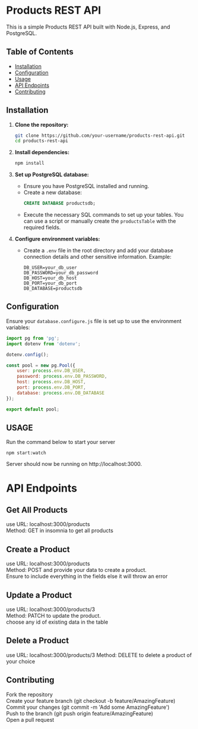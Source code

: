   
# Products REST API

This is a simple Products REST API built with Node.js, Express, and PostgreSQL.

## Table of Contents
- [Installation](#installation)
- [Configuration](#configuration)
- [Usage](#usage)
- [API Endpoints](#api-endpoints)
- [Contributing](#contributing)


## Installation

1. **Clone the repository:**
    ```sh
    git clone https://github.com/your-username/products-rest-api.git
    cd products-rest-api
    ```

2. **Install dependencies:**
    ```sh
    npm install
    ```

3. **Set up PostgreSQL database:**
   - Ensure you have PostgreSQL installed and running.
   - Create a new database:
     ```sql
     CREATE DATABASE productsdb;
     ```
   - Execute the necessary SQL commands to set up your tables. You can use a script or manually create the `productsTable` with the required fields.

4. **Configure environment variables:**
   - Create a `.env` file in the root directory and add your database connection details and other sensitive information. Example:
     ```env
     DB_USER=your_db_user
     DB_PASSWORD=your_db_password
     DB_HOST=your_db_host
     DB_PORT=your_db_port
     DB_DATABASE=productsdb
     ```

## Configuration

Ensure your `database.configure.js` file is set up to use the environment variables:
```javascript
import pg from 'pg';
import dotenv from 'dotenv';

dotenv.config();

const pool = new pg.Pool({
    user: process.env.DB_USER,
    password: process.env.DB_PASSWORD,
    host: process.env.DB_HOST,
    port: process.env.DB_PORT,
    database: process.env.DB_DATABASE
});

export default pool;  
```  
## USAGE  
Run the command below to start your server
```
npm start:watch

```  
Server should now be running on http://localhost:3000.  

# API Endpoints  
## Get All Products  
use URL: localhost:3000/products  
Method: GET in insomnia to get all products  
 

##  Create a Product
use URL: localhost:3000/products  
Method: POST and provide your data to create a product.  
Ensure to include everything in the fields else it will throw an error  

## Update a Product
use URL: localhost:3000/products/3  
Method: PATCH to update the product.  
choose any id of existing data in the table  

## Delete a Product
use URL: localhost:3000/products/3 
Method: DELETE to delete a product of your choice  


## Contributing
Fork the repository  
Create your feature branch (git checkout -b feature/AmazingFeature)  
Commit your changes (git commit -m 'Add some AmazingFeature')  
Push to the branch (git push origin feature/AmazingFeature)  
Open a pull request  



